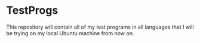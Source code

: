 # TestProgs
This repository will contain all of my test programs in all languages that I will be trying on my local Ubuntu machine from now on.

